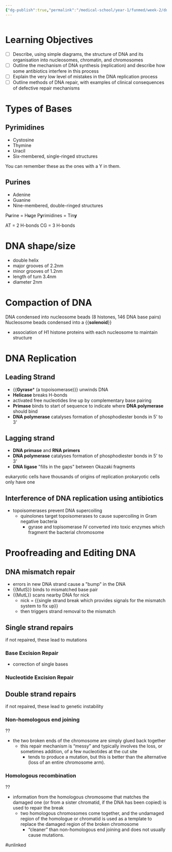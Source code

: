 ```yaml
---
{"dg-publish":true,"permalink":"/medical-school/year-1/funmed/week-2/dna-structure-and-replication/","tags":["funmed"],"updated":"2025-04-21T15:43:32.605+01:00"}
---
```


```table-of-contents
```
# Learning Objectives
- [ ] Describe, using simple diagrams, the structure of DNA and its organisation into nucleosomes, chromatin, and chromosomes
- [ ] Outline the mechanism of DNA synthesis (replication) and describe how some antibiotics interfere in this process
- [ ] Explain the very low level of mistakes in the DNA replication process
- [ ] Outline methods of DNA repair, with examples of clinical consequences of defective repair mechanisms
# Types of Bases
##  Pyrimidines
- Cystosine
- Thymine
- Uracil
- Six-membered, single-ringed structures

You can remember these as the ones with a Y in them.
## Purines
- Adenine
- Guanine
- Nine-membered, double-ringed structures

P**u**rine = H**u**ge
P**y**rimidines = Tin**y**

AT = 2 H-bonds
CG = 3 H-bonds

# DNA shape/size
- double helix
- major grooves of 2.2nm
- minor grooves of 1.2nm
- length of turn 3.4nm
- diameter 2nm

# Compaction of DNA
DNA condensed into nucleosome beads (8 histones, 146 DNA base pairs)
Nucleosome beads condensed into a {{**solenoid**}}
- association of H1 histone proteins with each nucleosome to maintain structure
# DNA Replication
##  Leading Strand
- {{**Gyrase*** (a topoisomerase)}} unwinds DNA
- **Helicase** breaks H-bonds
- activated free nucleotides line up by complementary base pairing
- **Primase** binds to start of sequence to indicate where **DNA polymerase** should bind
- **DNA polymerase** catalyses formation of phosphodiester bonds in 5' to 3'
## Lagging strand
- **DNA primase** and **RNA primers**
- **DNA polymerase** catalyses formation of phosphodiester bonds in 5' to 3'
- **DNA ligase** "fills in the gaps" between Okazaki fragments

eukaryotic cells have thousands of origins of replication
prokaryotic cells only have one

## Interference of DNA replication using antibiotics
- topoisomerases prevent DNA supercoiling
	- quinolones target topoisomerases to cause supercoiling in Gram negative bacteria
		- gyrase and topisomerase IV converted into toxic enzymes which fragment the bacterial chromosome

# Proofreading and Editing DNA
## DNA mismatch repair
- errors in new DNA strand cause a "bump" in the DNA
- {{MutS}} binds to mismatched base pair
- {{MutL}} scans nearby DNA for nick
	- nick = {{single strand break which provides signals for the mismatch system to fix up}}
	- then triggers strand removal to the mismatch
## Single strand repairs
if not repaired, these lead to mutations
### Base Excision Repair
- correction of single bases
### Nucleotide Excision Repair

## Double strand repairs
if not repaired, these lead to genetic instability

### Non-homologous end joining
??
- the two broken ends of the chromosome are simply glued back together
	- this repair mechanism is “messy” and typically involves the loss, or sometimes addition, of a few nucleotides at the cut site
		- tends to produce a mutation, but this is better than the alternative (loss of an entire chromosome arm).

### Homologous recombination
??
- information from the homologous chromosome that matches the damaged one (or from a sister chromatid, if the DNA has been copied) is used to repair the break
	- two homologous chromosomes come together, and the undamaged region of the homologue or chromatid is used as a template to replace the damaged region of the broken chromosome
		- “cleaner” than non-homologous end joining and does not usually cause mutations.

#unlinked 